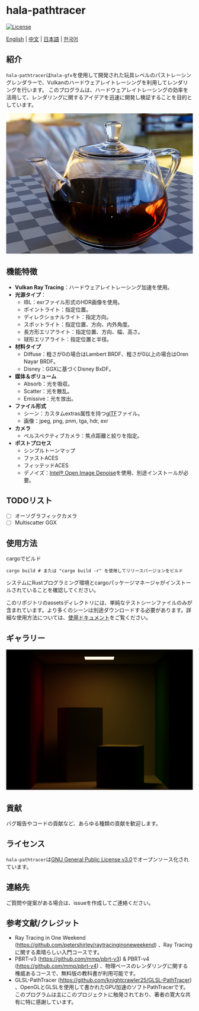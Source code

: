 # hala-pathtracer
[![License](https://img.shields.io/badge/License-GPL3-blue.svg)](https://www.gnu.org/licenses/gpl-3.0.en.html)

[English](README.md) | [中文](README_CN.md) | [日本語](README_JP.md) | [한국어](README_KO.md)

## 紹介
`hala-pathtracer`は`hala-gfx`を使用して開発された玩具レベルのパストレーシングレンダラーで、Vulkanのハードウェアレイトレーシングを利用してレンダリングを行います。
このプログラムは、ハードウェアレイトレーシングの効率を活用して、レンダリングに関するアイデアを迅速に開発し検証することを目的としています。

![Image Title 1](docs/images/teapot-full.png)

## 機能特徴
- **Vulkan Ray Tracing**：ハードウェアレイトレーシング加速を使用。
- **光源タイプ**：
  - IBL：exrファイル形式のHDR画像を使用。
  - ポイントライト：指定位置。
  - ディレクショナルライト：指定方向。
  - スポットライト：指定位置、方向、内外角度。
  - 長方形エリアライト：指定位置、方向、幅、高さ。
  - 球形エリアライト：指定位置と半径。
- **材料タイプ**
  - Diffuse：粗さが0の場合はLambert BRDF、粗さが0以上の場合はOren Nayar BRDF。
  - Disney：GGXに基づくDisney BxDF。
- **媒体＆ボリューム**
  - Absorb：光を吸収。
  - Scatter：光を散乱。
  - Emissive：光を放出。
- **ファイル形式**
  - シーン：カスタムextras属性を持つ[glTF](https://www.khronos.org/gltf/)ファイル。
  - 画像：jpeg, png, pnm, tga, hdr, exr
- **カメラ**
  - ペルスペクティブカメラ：焦点距離と絞りを指定。
- **ポストプロセス**
  - シンプルトーンマップ
  - ファストACES
  - フィッテッドACES
  - デノイズ：[Intel® Open Image Denoise](https://www.openimagedenoise.org/)を使用、別途インストールが必要。

## TODOリスト
- [ ] オーソグラフィックカメラ
- [ ] Multiscatter GGX

## 使用方法
cargoでビルド

```shell
cargo build # または "cargo build -r" を使用してリリースバージョンをビルド
```

システムにRustプログラミング環境とcargoパッケージマネージャがインストールされていることを確認してください。

このリポジトリのassetsディレクトリには、単純なテストシーンファイルのみが含まれています。より多くのシーンは別途ダウンロードする必要があります。詳細な使用方法については、[使用ドキュメント](docs/HOW_TO.md)をご覧ください。

## ギャラリー
![Image 0](docs/images/cornell-box.png)

## 貢献
バグ報告やコードの貢献など、あらゆる種類の貢献を歓迎します。

## ライセンス
`hala-pathtracer`は[GNU General Public License v3.0](LICENSE)でオープンソース化されています。

## 連絡先
ご質問や提案がある場合は、issueを作成してご連絡ください。

## 参考文献/クレジット
- Ray Tracing in One Weekend (https://github.com/petershirley/raytracinginoneweekend) 、Ray Tracingに関する素晴らしい入門コースです。
- PBRT-v3 (https://github.com/mmp/pbrt-v3) & PBRT-v4 (https://github.com/mmp/pbrt-v4) 、物理ベースのレンダリングに関する権威あるコースで、無料版の教科書が利用可能です。
- GLSL-PathTracer (https://github.com/knightcrawler25/GLSL-PathTracer) 、OpenGLとGLSLを使用して書かれたGPU加速のソフトPathTracerです。このプログラムは主にこのプロジェクトに触発されており、著者の寛大な共有に特に感謝しています。